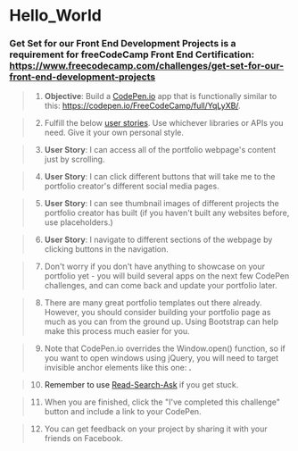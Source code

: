 # **Hello_World**
### **Get Set for our Front End Development Projects** is a requirement for freeCodeCamp Front End Certification: https://www.freecodecamp.com/challenges/get-set-for-our-front-end-development-projects

>1. **Objective**: Build a [CodePen.io]('https://codepen.io') app that is functionally similar to this: https://codepen.io/FreeCodeCamp/full/YqLyXB/.

>2. Fulfill the below [user stories]('https://en.wikipedia.org/wiki/User_story'). Use whichever libraries or APIs you need. Give it your own personal style.

>3. **User Story**: I can access all of the portfolio webpage's content just by scrolling.

>4. **User Story**: I can click different buttons that will take me to the portfolio creator's different social media pages.

>5. **User Story**: I can see thumbnail images of different projects the portfolio creator has built (if you haven't built any websites before, use placeholders.)

>6. **User Story**: I navigate to different sections of the webpage by clicking buttons in the navigation.

>7. Don't worry if you don't have anything to showcase on your portfolio yet - you will build several apps on the next few CodePen challenges, and can come back and update your portfolio later.

>8. There are many great portfolio templates out there already. However, you should consider building your portfolio page as much as you can from the ground up. Using Bootstrap can help make this process much easier for you.

>9. Note that CodePen.io overrides the Window.open() function, so if you want to open windows using jQuery, you will need to target invisible anchor elements like this one: <a target='_blank'>.

>10. Remember to use [Read-Search-Ask]('https://github.com/FreeCodeCamp/freecodecamp/wiki/FreeCodeCamp-Get-Help') if you get stuck.

>11. When you are finished, click the "I've completed this challenge" button and include a link to your CodePen.

>12. You can get feedback on your project by sharing it with your friends on Facebook.
